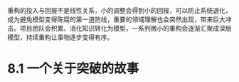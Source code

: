 重构的投入与回报不是线性关系，小的调整会得到小的回报，可以防止系统退化，成为避免模型变得陈腐的第一道防线，重要的领域理解也会突然出现，带来巨大冲击。项目团队会积累、消化知识转化为模型，一系列微小的重构会逐渐汇聚成深层模型，持续重构让事物逐步变得有序。
# 8.1 一个关于突破的故事